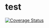test
====
[![Coverage Status](https://coveralls.io/repos/msedmak/test/badge.png)](https://coveralls.io/r/msedmak/test)
